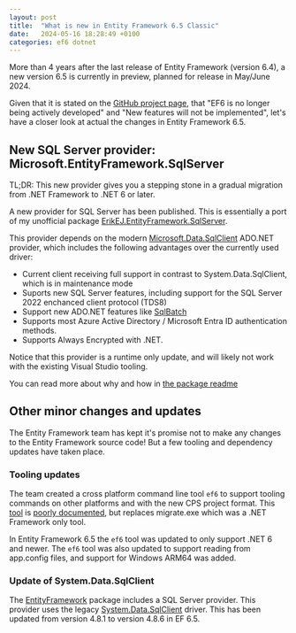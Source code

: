 ```yaml
---
layout: post
title:  "What is new in Entity Framework 6.5 Classic"
date:   2024-05-16 18:28:49 +0100
categories: ef6 dotnet
---
```


More than 4 years after the last release of Entity Framework (version 6.4), a new version 6.5 is currently in preview, planned for release in May/June 2024.

Given that it is stated on the [GitHub project page](https://github.com/dotnet/ef6), that "EF6 is no longer being actively developed" and "New features will not be implemented", let's have a closer look at actual the changes in Entity Framework 6.5.

## New SQL Server provider: Microsoft.EntityFramework.SqlServer

TL;DR: This new provider gives you a stepping stone in a gradual migration from .NET Framework to .NET 6 or later.

A new provider for SQL Server has been published. This is essentially a port of my unofficial package [ErikEJ.EntityFramework.SqlServer](https://www.nuget.org/packages/ErikEJ.EntityFramework.SqlServer).

This provider depends on the modern [Microsoft.Data.SqlClient](https://www.nuget.org/packages/Microsoft.Data.SqlClient) ADO.NET provider, which includes the following advantages over the currently used driver:

- Current client receiving full support in contrast to System.Data.SqlClient, which is in maintenance mode
- Suports new SQL Server features, including support for the SQL Server 2022 enchanced client protocol (TDS8)
- Support new ADO.NET features like [SqlBatch](https://github.com/dotnet/SqlClient/blob/main/release-notes/5.2/5.2.0.md#new-features)
- Supports most Azure Active Directory / Microsoft Entra ID authentication methods.
- Supports Always Encrypted with .NET.

Notice that this provider is a runtime only update, and will likely not work with the existing Visual Studio tooling.

You can read more about why and how in [the package readme](https://www.nuget.org/packages/Microsoft.EntityFramework.SqlServer/#readme-body-tab)

## Other minor changes and updates

The Entity Framework team has kept it's promise not to make any changes to the Entity Framework source code! But a few tooling and dependency updates have taken place.

### Tooling updates

The team created a cross platform command line tool `ef6` to support tooling commands on other platforms and with the new CPS project format. This [tool](https://github.com/dotnet/ef6/issues/1053) is [poorly documented](https://github.com/dotnet/EntityFramework.Docs/issues/1740#issuecomment-557204757), but replaces migrate.exe which was a .NET Framework only tool. 

In Entity Framework 6.5 the `ef6` tool was updated to only support .NET 6 and newer. The `ef6` tool was also updated to support reading from app.config files, and support for Windows ARM64 was added.

### Update of System.Data.SqlClient

The [EntityFramework](https://www.nuget.org/packages/EntityFramework/) package includes a SQL Server provider. This provider uses the legacy [System.Data.SqlClient](https://www.nuget.org/packages/System.Data.SqlClient) driver. This has been updated from version 4.8.1 to version 4.8.6 in EF 6.5.
